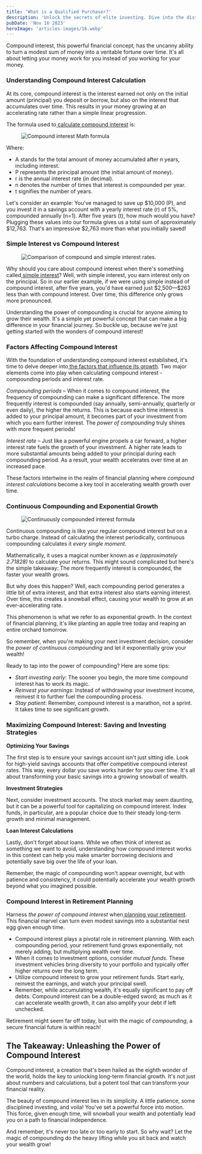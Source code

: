 ```yaml
---
title: 'What is a Qualified Purchaser?'
description: 'Unlock the secrets of elite investing. Dive into the distinctions between Qualified Purchasers and Accredited Investors.'
pubDate: 'Nov 16 2023'
heroImage: 'articles-images/16.webp'
---
```


<div class="blog-content">
    <p>Compound interest, this powerful financial concept, has the uncanny ability to turn a modest sum of money into a
        veritable fortune over time. It&#x27;s all about letting your money work for you instead of you working for your
        money.</p>
    <h3><strong>Understanding Compound Interest Calculation</strong></h3>
    <p>At its core, compound interest is the interest earned not only on the initial amount (principal) you deposit or
        borrow, but also on the interest that accumulates over time. This results in your money growing at an
        accelerating rate rather than a simple linear progression.</p>
    <p>The formula used to<a
            href="https://www.calculatorsoup.com/calculators/financial/compound-interest-calculator.php"> calculate
            compound interest</a> is:</p>
    <figure style="max-width:1024pxpx" class="w-richtext-align-fullwidth w-richtext-figure-type-image">
        <div><img
                src="https://cdn.prod.website-files.com/64f75d6371d612d029df0169/652576053ed2e2faebaf3c1a_compound%20interest%20formula.webp"
                loading="lazy" alt="Compound interest Math formula" /></div>
    </figure>
    <p>Where:</p>
    <ul role="list">
        <li>A stands for the total amount of money accumulated after n years, including interest.</li>
        <li>P represents the principal amount (the initial amount of money).</li>
        <li>r is the annual interest rate (in decimal).</li>
        <li>n denotes the number of times that interest is compounded per year.</li>
        <li>t signifies the number of years.</li>
    </ul>
    <p>Let&#x27;s consider an example: You&#x27;ve managed to save up $10,000 (P), and you invest it in a savings
        account with a yearly interest rate (r) of 5%, compounded annually (n=1). After five years (t), how much would
        you have? Plugging these values into our formula gives us a total sum of approximately $12,763. That&#x27;s an
        impressive $2,763 more than what you initially saved!</p>
    <h3><strong>Simple Interest vs Compound Interest</strong></h3>
    <figure>
        <div><img
                src="https://cdn.prod.website-files.com/64f75d6371d612d029df0169/6525761daf9773d82c737a46_simple%20interest%20vs%20compound%20interest.webp"
                loading="lazy" alt="Comparison of compound and simple interest rates. " /></div>
    </figure>
    <p>Why should you care about compound interest when there&#x27;s something called<a
            href="https://www.fool.com/investing/how-to-invest/stocks/simple-interest-vs-compound-interest"> simple
            interest</a>? Well, with simple interest, you earn interest only on the principal. So in our earlier
        example, if we were using simple instead of compound interest, after five years, you&#x27;d have earned just
        $2,500—$263 less than with compound interest. Over time, this difference only grows more pronounced.</p>
    <p>Understanding the power of compounding is crucial for anyone aiming to grow their wealth. It&#x27;s a simple yet
        powerful concept that can make a big difference in your financial journey. So buckle up, because we&#x27;re just
        getting started with the wonders of compound interest!</p>
    <h3><strong>Factors Affecting Compound Interest</strong></h3>
    <p>With the foundation of understanding compound interest established, it&#x27;s time to delve deeper into<a
            href="https://ansonanalytics.com/impact-compounding-interest"> the factors that influence its growth</a>.
        Two major elements come into play when calculating compound interest - compounding periods and interest rate.
    </p>
    <p><em>Compounding periods</em> – When it comes to compound interest, the frequency of compounding can make a
        significant difference. The more frequently interest is compounded (say annually, semi-annually, quarterly or
        even daily), the higher the returns. This is because each time interest is added to your principal amount, it
        becomes part of your investment from which you earn further interest. The <em>power of compounding</em> truly
        shines with more frequent periods!</p>
    <p><em>Interest rate</em> – Just like a powerful engine propels a car forward, a higher interest rate fuels the
        growth of your investment. A higher rate leads to more substantial amounts being added to your principal during
        each compounding period. As a result, your wealth accelerates over time at an increased pace.</p>
    <p>These factors intertwine in the realm of financial planning where <em>compound interest calculations</em> become
        a key tool in accelerating wealth growth over time.</p>
    <h3><strong>Continuous Compounding and Exponential Growth</strong></h3>
    <figure style="max-width:960pxpx" class="w-richtext-align-fullwidth w-richtext-figure-type-image">
        <div><img
                src="https://cdn.prod.website-files.com/64f75d6371d612d029df0169/652576375421cb1725d88cd5_continuosly%20compounded%20interest%20formula.webp"
                loading="lazy" alt="Continuously compounded interest formula" /></div>
    </figure>
    <p>Continuous compounding is like your regular compound interest but on a turbo charge. Instead of calculating the
        interest periodically, continuous compounding calculates it <em>every single moment</em>.</p>
    <p>Mathematically, it uses a magical number known as <em>e (approximately 2.71828)</em> to calculate your returns.
        This might sound complicated but here&#x27;s the simple takeaway: The more frequently interest is compounded,
        the faster your wealth grows.</p>
    <p>But why does this happen? Well, each compounding period generates a little bit of extra interest, and that extra
        interest also starts earning interest. Over time, this creates a snowball effect, causing your wealth to grow at
        an ever-accelerating rate.</p>
    <p>This phenomenon is what we refer to as exponential growth. In the context of financial planning, it&#x27;s like
        planting an apple tree today and reaping an entire orchard tomorrow.</p>
    <p>So remember, when you&#x27;re making your next investment decision, consider the <em>power of continuous
            compounding</em> and let it exponentially grow your wealth!</p>
    <p>Ready to tap into the power of compounding? Here are some tips:</p>
    <ul role="list">
        <li><em>Start investing early</em>: The sooner you begin, the more time compound interest has to work its magic.
        </li>
        <li><em>Reinvest your earnings</em>: Instead of withdrawing your investment income, reinvest it to further fuel
            the compounding process.</li>
        <li><em>Stay patient</em>: Remember, compound interest is a marathon, not a sprint. It takes time to see
            significant growth.</li>
    </ul>
    <h3><strong>Maximizing Compound Interest: Saving and Investing Strategies</strong></h3>
    <p><strong>Optimizing Your Savings</strong></p>
    <p>The first step is to ensure your savings account isn&#x27;t just sitting idle. Look for high-yield savings
        accounts that offer competitive compound interest rates. This way, every dollar you save works harder for you
        over time. It&#x27;s all about transforming your basic savings into a growing snowball of wealth.</p>
    <p><strong>Investment Strategies</strong></p>
    <p>Next, consider investment accounts. The stock market may seem daunting, but it can be a powerful tool for
        capitalizing on compound interest. Index funds, in particular, are a popular choice due to their steady
        long-term growth and minimal management.</p>
    <p><strong>Loan Interest Calculations</strong></p>
    <p>Lastly, don&#x27;t forget about loans. While we often think of interest as something we want to avoid,
        understanding how compound interest works in this context can help you make smarter borrowing decisions and
        potentially save big over the life of your loan.</p>
    <p>Remember, the magic of compounding won&#x27;t appear overnight, but with patience and consistency, it could
        potentially accelerate your wealth growth beyond what you imagined possible.</p>
    <h3><strong>Compound Interest in Retirement Planning</strong></h3>
    <p>Harness <em>the power of compound interest</em> when<a
            href="https://www.prudential.com/financial-education/compound-interest-and-retirement#:~:text=Compound%20interest%20gives%20your%20retirement,as%20you%20would%20starting%20later.">
            planning your retirement</a>. This financial marvel can turn even modest savings into a substantial nest egg
        given enough time.</p>
    <ul role="list">
        <li>Compound interest plays a pivotal role in retirement planning. With each compounding period, your retirement
            fund grows exponentially, not merely adding, but multiplying wealth over time.</li>
        <li>When it comes to investment options, consider <em>mutual funds</em>. These investment vehicles bring
            diversity to your portfolio and typically offer higher returns over the long term.</li>
        <li>Utilize compound interest to grow your retirement funds. Start early, reinvest the earnings, and watch your
            principal swell.</li>
        <li>Remember, while accumulating wealth, it&#x27;s equally significant to pay off debts. Compound interest can
            be a double-edged sword; as much as it can accelerate wealth growth, it can also amplify your debt if left
            unchecked.</li>
    </ul>
    <p>Retirement might seem far off today, but with the magic of <em>compounding</em>, a secure financial future is
        within reach!</p>
    <h2><strong>The Takeaway: Unleashing the Power of Compound Interest</strong></h2>
    <p>Compound interest, a creation that&#x27;s been hailed as the eighth wonder of the world, holds the key to
        unlocking long-term financial growth. It&#x27;s not just about numbers and calculations, but a potent tool that
        can transform your financial reality.</p>
    <p>The beauty of compound interest lies in its simplicity. A little patience, some disciplined investing, and voila!
        You&#x27;ve set a powerful force into motion. This force, given enough time, will snowball your wealth and
        potentially lead you on a path to financial independence.</p>
    <p>And remember, it&#x27;s never too late or too early to start. So why wait? Let the magic of compounding do the
        heavy lifting while you sit back and watch your wealth grow!</p>
</div>